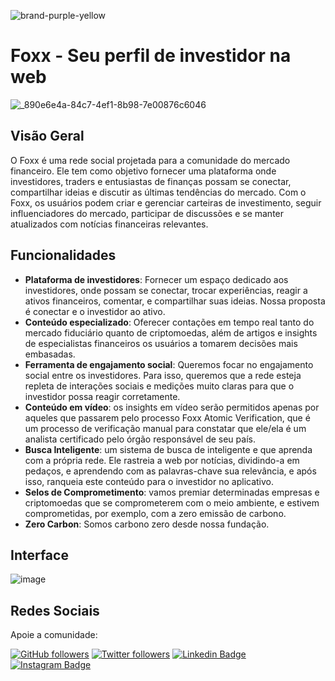 ![brand-purple-yellow](https://github.com/nukerapp/.github/assets/57725054/16534b8d-5f4c-4035-8c09-5d149ed12e04)


# Foxx - Seu perfil de investidor na web

![_890e6e4a-84c7-4ef1-8b98-7e00876c6046](https://github.com/nukerapp/.github/assets/57725054/4264be48-a588-4a0a-b4fc-0e090ee6c3d2)

## Visão Geral

O Foxx é uma rede social projetada para a comunidade do mercado financeiro. Ele tem como objetivo fornecer uma plataforma onde investidores, traders e entusiastas de finanças possam se conectar, compartilhar ideias e discutir as últimas tendências do mercado. Com o Foxx, os usuários podem criar e gerenciar carteiras de investimento, seguir influenciadores do mercado, participar de discussões e se manter atualizados com notícias financeiras relevantes.

## Funcionalidades


-	**Plataforma de investidores**: Fornecer um espaço dedicado aos investidores, onde possam se conectar, trocar experiências, reagir a ativos financeiros, comentar, e compartilhar suas ideias. Nossa proposta é conectar e o investidor ao ativo.
-	**Conteúdo especializado**: Oferecer contações em tempo real tanto do mercado fiduciário quanto de criptomoedas, além de artigos e insights de especialistas financeiros os usuários a tomarem decisões mais embasadas.
-	**Ferramenta de engajamento social**: Queremos focar no engajamento social entre os investidores. Para isso, queremos que a rede esteja repleta de interações sociais e medições muito claras para que o investidor possa reagir corretamente.
-	**Conteúdo em vídeo**: os insights em vídeo serão permitidos apenas por aqueles que passarem pelo processo Foxx Atomic Verification, que é um processo de verificação manual para constatar que ele/ela é um analista certificado pelo órgão responsável de seu país.
-	**Busca Inteligente**: um sistema de busca de inteligente e que aprenda com a própria rede. Ele rastreia a web por notícias, dividindo-a em pedaços, e aprendendo com as palavras-chave sua relevância, e após isso, ranqueia este conteúdo para o investidor no aplicativo.
-	**Selos de Comprometimento**: vamos premiar determinadas empresas e criptomoedas que se comprometerem com o meio ambiente, e estivem comprometidas, por exemplo, com a zero emissão de carbono. 
-	**Zero Carbon**: Somos carbono zero desde nossa fundação.

## Interface

![image](https://github.com/nukerapp/.github/assets/57725054/ab3ed006-2c4e-4d88-9a1c-47400d288399)


## Redes Sociais


Apoie a comunidade:

[![GitHub followers](https://img.shields.io/github/followers/nukerapp.svg?style=social&label=Follow&maxAge=2592000)](https://github.com/nukerapp?tab=followers)
[![Twitter followers](https://img.shields.io/twitter/follow/nukerapp.svg?style=social&label=Follow)](https://twitter.com/nukerapp)
[![Linkedin Badge](https://img.shields.io/badge/-LinkedIn-blue?style=flat-square&logo=nukerapp&logoColor=white&link=https://www.linkedin.com/in/nukerapp/)](https://www.linkedin.com/in/nukerapp/)
[![Instagram Badge](https://img.shields.io/badge/-Instagram-C13584?style=flat-square&labelColor=C13584&logo=instagram&logoColor=white&link=https://www.instagram.com/nukerapp/)](https://www.instagram.com/nukerapp/)





